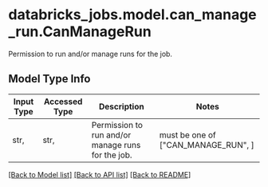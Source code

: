 # databricks_jobs.model.can_manage_run.CanManageRun

Permission to run and/or manage runs for the job.

## Model Type Info
Input Type | Accessed Type | Description | Notes
------------ | ------------- | ------------- | -------------
str,  | str,  | Permission to run and/or manage runs for the job. | must be one of ["CAN_MANAGE_RUN", ] 

[[Back to Model list]](../../README.md#documentation-for-models) [[Back to API list]](../../README.md#documentation-for-api-endpoints) [[Back to README]](../../README.md)

